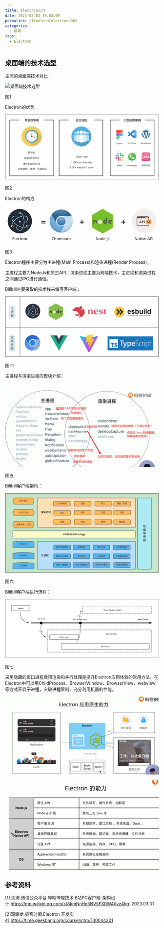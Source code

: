 ```yaml
---
title: electron入门
date: 2023-03-03 10:03:08
permalink: /frontend/electron/001
categories:
  - 前端
tags:
  - Electron
---
```


## 桌面端的技术选型

主流的桌面端技术对比：

![桌面端技术选型](http://qiniu.forlzs.cn/md/640)

图1

Electron的优势

![Electron的优势](assets/640.png)

图2

Electron的构成

![Electron的构成](./assets/640-168030793802813.png)

图3

Electron程序主要分为主进程(Main Process)和渲染进程(Render Process)。

主进程主要为NodeJs和原生API，渲染进程主要为前端技术，主进程和渲染进程之间通过IPC进行通信。

Bilibili主要采取的技术栈来编写客户端：

![图片](assets/640-16805913838573.png)

图四

主进程与渲染进程的模块介绍：

![image-20230404151631936](assets/image-20230404151631936.png)

图五

Bilibili客户端架构：

![图片](assets/640-16805913907696.png)

图六

Bilibili客户端执行流程：

![图片](assets/640-16805914020689.png)

图七

采用隐藏的窗口进程做预渲染和并行处理是提升Electron应用体验的常用方法，在Electron中可以用ChildProcess、BrowserWindow、BrowserView、webview等方式开启子进程，突破进程限制，充分利用机器的性能。

![image-20230404155514575](assets/image-20230404155514575.png)

![image-20230404155952618](assets/image-20230404155952618.png)

## 参考资料

[1] 沈涛.微信公众平台.哔哩哔哩技术.B站PC客户端-架构设计.https://mp.weixin.qq.com/s/8kmNnHe5NV5FXRW4Ayz4bg. 2023.03.31

[2]邓耀龙.极客时间.Electron 开发实战.https://time.geekbang.org/course/intro/100044201
